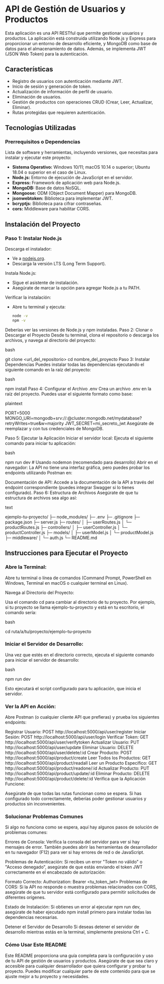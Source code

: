 # API de Gestión de Usuarios y Productos

Esta aplicación es una API RESTful que permite gestionar usuarios y productos. La aplicación está construida utilizando Node.js y Express para proporcionar un entorno de desarrollo eficiente, y MongoDB como base de datos para el almacenamiento de datos. Además, se implementa JWT (JSON Web Token) para la autenticación.

## Características

- Registro de usuarios con autenticación mediante JWT.
- Inicio de sesión y generación de token.
- Actualización de información de perfil de usuario.
- Eliminación de usuarios.
- Gestión de productos con operaciones CRUD (Crear, Leer, Actualizar, Eliminar).
- Rutas protegidas que requieren autenticación.

## Tecnologías Utilizadas

### Prerrequisitos o Dependencias

Lista de software y herramientas, incluyendo versiones, que necesitas para instalar y ejecutar este proyecto:

- **Sistema Operativo:** Windows 10/11; macOS 10.14 o superior; Ubuntu 18.04 o superior en el caso de Linux.
- **Node.js:** Entorno de ejecución de JavaScript en el servidor.
- **Express:** Framework de aplicación web para Node.js.
- **MongoDB:** Base de datos NoSQL.
- **Mongoose:** ODM (Object Document Mapper) para MongoDB.
- **jsonwebtoken:** Biblioteca para implementar JWT.
- **bcryptjs:** Biblioteca para cifrar contraseñas.
- **cors:** Middleware para habilitar CORS.

## Instalación del Proyecto

### Paso 1: Instalar Node.js

Descarga el instalador:
- Ve a [nodejs.org](https://nodejs.org). 
- Descarga la versión LTS (Long Term Support).

Instala Node.js:
- Sigue el asistente de instalación. 
- Asegúrate de marcar la opción para agregar Node.js a tu PATH.

Verificar la instalación:
- Abre tu terminal y ejecuta:
  ```bash
  node -v
  npm -v
Deberías ver las versiones de Node.js y npm instaladas.
Paso 2: Clonar o Descargar el Proyecto
Desde tu terminal, clona el repositorio o descarga los archivos, y navega al directorio del proyecto:

bash

git clone <url_del_repositorio>
cd nombre_del_proyecto
Paso 3: Instalar Dependencias
Puedes instalar todas las dependencias ejecutando el siguiente comando en la raíz del proyecto:

bash

npm install
Paso 4: Configurar el Archivo .env
Crea un archivo .env en la raíz del proyecto. Puedes usar el siguiente formato como base:

plaintext

PORT=5000
MONGO_URI=mongodb+srv://<username>:<password>@cluster.mongodb.net/mydatabase?retryWrites=true&w=majority
JWT_SECRET=mi_secreto_jwt
Asegúrate de reemplazar <username> y <password> con tus credenciales de MongoDB.

Paso 5: Ejecutar la Aplicación
Iniciar el servidor local:
Ejecuta el siguiente comando para iniciar tu aplicación:

bash

npm run dev   # Usando nodemon (recomendado para desarrollo)
Abrir en el navegador:
La API no tiene una interfaz gráfica, pero puedes probar los endpoints utilizando Postman en:

Documentación de API: Accede a la documentación de la API a través del endpoint correspondiente (puedes integrar Swagger si lo tienes configurado).
Paso 6: Estructura de Archivos
Asegúrate de que tu estructura de archivos sea algo así:

text

ejemplo-tu-proyecto/
├─ node_modules/
├─ .env
├─ .gitignore
├─ package.json
├─ server.js
├─ routes/
│  ├─ userRoutes.js
│  └─ productRoutes.js
├─ controllers/
│  ├─ userController.js
│  └─ productController.js
├─ models/
│  ├─ userModel.js
│  └─ productModel.js
├─ middleware/
│  └─ auth.js
└─ README.md

## Instrucciones para Ejecutar el Proyecto
### Abre la Terminal:

Abre tu terminal o línea de comandos (Command Prompt, PowerShell en Windows, Terminal en macOS o cualquier terminal en Linux).

Navega al Directorio del Proyecto:

Usa el comando cd para cambiar al directorio de tu proyecto. Por ejemplo, si tu proyecto se llama ejemplo-tu-proyecto y está en tu escritorio, el comando sería:

bash

cd ruta/a/tu/proyecto/ejemplo-tu-proyecto


### Iniciar el Servidor de Desarrollo:

   Una vez que estés en el directorio correcto, ejecuta el siguiente comando para iniciar el servidor de desarrollo:
   
bash

npm run dev

Esto ejecutará el script configurado para tu aplicación, que inicia el servidor.

### Ver la API en Acción:

Abre Postman (o cualquier cliente API que prefieras) y prueba los siguientes endpoints:

Registrar Usuario: POST http://localhost:5000/api/user/register
Iniciar Sesión: POST http://localhost:5000/api/user/login
Verificar Token: GET http://localhost:5000/api/user/verifytoken
Actualizar Usuario: PUT http://localhost:5000/api/user/update
Eliminar Usuario: DELETE http://localhost:5000/api/user/delete/:id
Crear Producto: POST http://localhost:5000/api/product/create
Leer Todos los Productos: GET http://localhost:5000/api/product/readall
Leer un Producto Específico: GET http://localhost:5000/api/product/readone/:id
Actualizar Producto: PUT http://localhost:5000/api/product/update/:id
Eliminar Producto: DELETE http://localhost:5000/api/product/delete/:id
Verifica que la Aplicación Funcione:

Asegúrate de que todas las rutas funcionan como se espera. Si has configurado todo correctamente, deberías poder gestionar usuarios y productos sin inconvenientes.

### Solucionar Problemas Comunes
Si algo no funciona como se espera, aquí hay algunos pasos de solución de problemas comunes:

Errores de Consola:
Verifica la consola del servidor para ver si hay mensajes de error. También puedes abrir las herramientas de desarrollador en tu navegador (F12) para ver si hay errores de red o de JavaScript.

Problemas de Autenticación:
Si recibes un error "Token no válido" o "Acceso denegado", asegúrate de que estás enviando el token JWT correctamente en el encabezado de autorización:

Formato Correcto: Authorization: Bearer <tu_token_jwt>
Problemas de CORS:
Si la API no responde o muestra problemas relacionados con CORS, asegúrate de que tu servidor está configurado para permitir solicitudes de diferentes orígenes.

Estado de Instalación:
Si obtienes un error al ejecutar npm run dev, asegúrate de haber ejecutado npm install primero para instalar todas las dependencias necesarias.

Detener el Servidor de Desarrollo
Si deseas detener el servidor de desarrollo mientras estás en la terminal, simplemente presiona Ctrl + C.



### Cómo Usar Este README

Este README proporciona una guía completa para la configuración y uso de tu API de gestión de usuarios y productos. Asegúrate de que sea claro y accesible para cualquier desarrollador que quiera configurar y probar tu proyecto. Puedes modificar cualquier parte de este contenido para que se ajuste mejor a tu proyecto y necesidades. 



